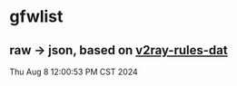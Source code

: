 # gfwlist
## raw -> json, based on [v2ray-rules-dat](https://github.com/Loyalsoldier/v2ray-rules-dat)
Thu Aug  8 12:00:53 PM CST 2024

